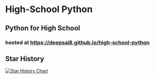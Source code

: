 # High-School Python
## Python for High School
### hosted at https://deepsai8.github.io/high-school-python

## Star History
[![Star History Chart](https://api.star-history.com/svg?repos=deepsAI8/high-school-python&type=Date)](https://star-history.com/#deepsAI8/high-school-python&Date)
